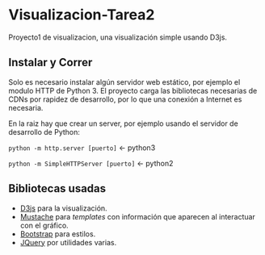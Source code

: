 # Visualizacion-Tarea2
Proyecto1 de visualizacion, una visualización simple usando D3js.

## Instalar y Correr

Solo es necesario instalar algún servidor web estático, por ejemplo el modulo HTTP de Python 3.
El proyecto carga las bibliotecas necesarias de CDNs por rapidez de desarrollo, por lo que una conexión a Internet es necesaria.

En la raiz hay que crear un server, por ejemplo usando el servidor de desarrollo de Python:

`python -m http.server [puerto]` <- python3

`python -m SimpleHTTPServer [puerto]` <- python2

## Bibliotecas usadas

+ [D3js](https://d3js.org) para la visualización.
+ [Mustache](https://mustache.github.io) para _templates_ con información que aparecen al interactuar con el gráfico.
+ [Bootstrap](https://getbootstrap.com) para estilos.
+ [JQuery](https://jquery.com) por utilidades varias.
